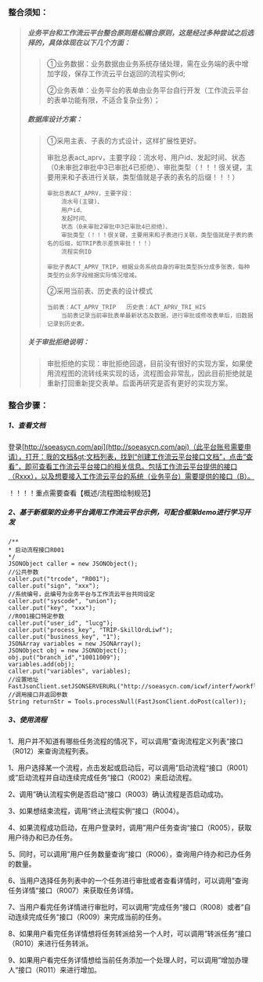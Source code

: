 ### 整合须知：

> ##### 业务平台和工作流云平台整合原则是松耦合原则，这是经过多种尝试之后选择的，具体体现在以下几个方面：
>
> > ①业务数据：业务数据由业务系统存储处理，需在业务端的表中增加字段，保存工作流云平台返回的流程实例id;
> >
> > ②业务表单：业务平台的表单由业务平台自行开发（工作流云平台的表单功能有限，不适合复杂业务）；
>
> ##### 数据库设计方案：
>
> > ①采用主表、子表的方式设计，这样扩展性更好。
> >
> > 审批总表act\_aprv，主要字段：流水号、用户id、发起时间、状态（0未审批2审批中3已审批4已拒绝）、审批类型（！！！很关键，主要用来和子表进行关联，类型值就是子表的表名的后缀！！！）
> >
> > ```
> > 审批总表ACT_APRV，主要字段：
> >     流水号(主键)、
> >     用户id、
> >     发起时间、
> >     状态（0未审批2审批中3已审批4已拒绝）、
> >     审批类型（！！！很关键，主要用来和子表进行关联，类型值就是子表的表名的后缀，如TRIP表示差旅审批！！！）
> >     流程实例ID
> >
> > 审批子表ACT_APRV_TRIP，根据业务系统自身的审批类型拆分成多张表，每种类型的业务字段根据实际情况增减。
> > ```
> >
> > ②采用当前表、历史表的设计模式
> >
> > ```
> > 当前表：ACT_APRV_TRIP   历史表：ACT_APRV_TRI_HIS
> >     当前表记录当前审批表单最新状态及数据，进行审批或修改表单后，旧数据记录到历史表。
> > ```
>
> ##### 关于审批拒绝说明：
>
> > 审批拒绝的实现：审批拒绝回退，目前没有很好的实现方案，如果使用流程图的流转线来实现的话，流程图会非常乱，因此目前拒绝就是重新打回重新提交表单。后面再研究是否有更好的实现方案。

### 整合步骤：

##### 1、查看文档

登录[http://soeasycn.com/api](http://soeasycn.com/api)（此平台账号需要申请），打开：我的文档&gt;文档列表，找到“创建工作流云平台接口文档”，点击“查看”，即可查看工作流云平台接口的相关信息。包括工作流云平台提供的接口（Rxxx），以及想要接入工作流云平台的系统（业务平台）需要提供的接口（B）。

！！！！重点需要查看【概述/流程图绘制规范】

##### 2、基于新框架的业务平台调用工作流云平台示例，可配合框架demo进行学习开发

```
/** 
* 启动流程接口R001
*/
JSONObject caller = new JSONObject();
//公共参数
caller.put("trcode", "R001");
caller.put("sign", "xxx");
//系统编号，此编号为业务平台与工作流云平台共同设定
caller.put("syscode", "union");
caller.put("key", "xxx");
//R001接口特定参数
caller.put("user_id", "lucg");
caller.put("process_key", "TRIP-SkillOrdLiwf");
caller.put("business_key", "1");
JSONArray variables = new JSONArray();
JSONObject obj = new JSONObject();
obj.put("branch_id","10011009");
variables.add(obj);
caller.put("variables", variables);
//设置地址
FastJsonClient.setJSONSERVERURL("http://soeasycn.com/icwf/interf/workflow/R/R001");
//调用接口并返回参数
String returnStr = Tools.processNull(FastJsonClient.doPost(caller));
```

##### 3、使用流程

1、用户并不知道有哪些任务流程的情况下，可以调用”查询流程定义列表“接口（R012）来查询流程列表。

1、用户选择某一个流程，点击发起或启动后，可以调用”启动流程“接口（R001）或”启动流程并自动连续完成任务“接口（R002）来启动流程。

2、调用”确认流程实例是否启动“接口（R003）确认流程是否启动成功。

3、如果想结束流程，调用”终止流程实例“接口（R004）。

4、如果流程成功启动，在用户登录时，调用”用户任务查询“接口（R005），获取用户待办和已办任务。

5、同时，可以调用”用户任务数量查询“接口（R006），查询用户待办和已办任务的数量。

6、当用户选择任务列表中的一个任务进行审批或者查看详情时，可以调用”查询任务详情“接口（R007）来获取任务详情。

7、当用户看完任务详情进行审批时，可以调用”完成任务“接口（R008）或者”自动连续完成任务“接口（R009）来完成当前的任务。

8、如果用户看完任务详情想将任务转派给另一个人时，可以调用”转派任务“接口（R010）来进行任务转派。

9、如果用户看完任务详情想给当前任务添加一个处理人时，可以调用”增加办理人“接口（R011）来进行增加。

